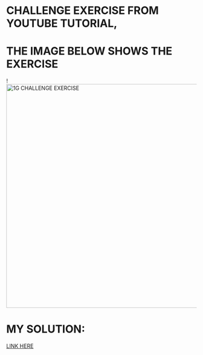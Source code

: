# CHALLENGE EXERCISE FROM YOUTUBE TUTORIAL, 
# THE IMAGE BELOW SHOWS THE EXERCISE
!<img width="590" alt="1G CHALLENGE EXERCISE " src="https://github.com/user-attachments/assets/e9b9813b-85e9-4aa7-b781-70f00a9fef69">

# MY SOLUTION:
[LINK HERE](file:///C:/Users/Shalom%20Green/OneDrive/Desktop/SuperSimpleDev/Intro-to-HTML&CSS/Exercise%201.html/1g.html)
